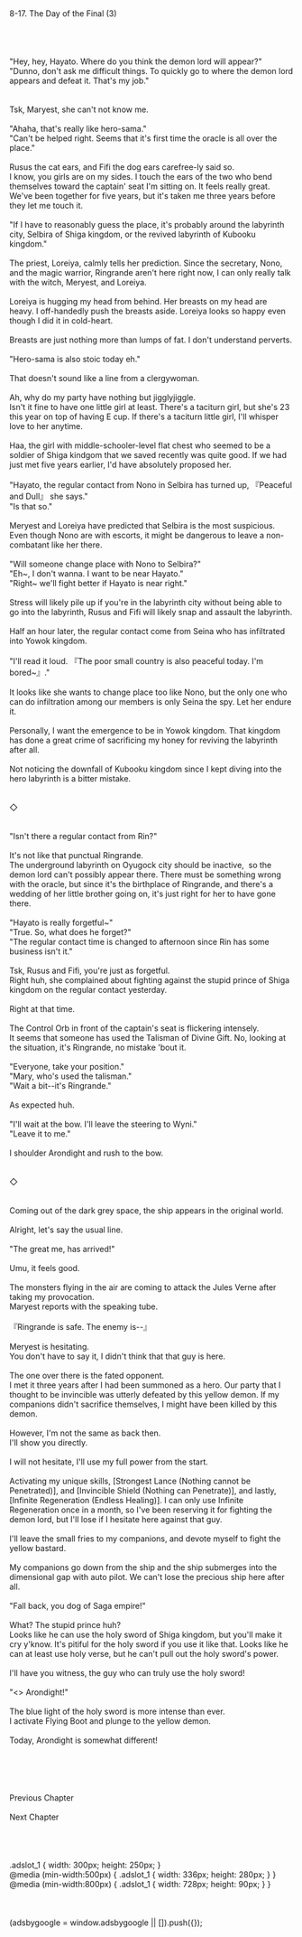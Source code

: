 <br/>
<br/>
8-17. The Day of the Final (3)<br/>
<br/>
 <br/>
<AN: This is from the hero's POV, a bit before lady Ringrande's POV chapter.><br/>
<br/>
"Hey, hey, Hayato. Where do you think the demon lord will appear?"<br/>
"Dunno, don't ask me difficult things. To quickly go to where the demon lord appears and defeat it. That's my job."<br/>
<TLN: Hayato refers to himself with ore-sama. A particularly pompous way to do so.><br/>
<br/>
Tsk, Maryest, she can't not know me.<br/>
<br/>
"Ahaha, that's really like hero-sama."<br/>
"Can't be helped right. Seems that it's first time the oracle is all over the place."<br/>
<br/>
Rusus the cat ears, and Fifi the dog ears carefree-ly said so.<br/>
I know, you girls are on my sides. I touch the ears of the two who bend themselves toward the captain' seat I'm sitting on. It feels really great. We've been together for five years, but it's taken me three years before they let me touch it.<br/>
<br/>
"If I have to reasonably guess the place, it's probably around the labyrinth city, Selbira of Shiga kingdom, or the revived labyrinth of Kubooku kingdom."<br/>
<br/>
The priest, Loreiya, calmly tells her prediction. Since the secretary, Nono, and the magic warrior, Ringrande aren't here right now, I can only really talk with the witch, Meryest, and Loreiya.<br/>
<br/>
Loreiya is hugging my head from behind. Her breasts on my head are heavy. I off-handedly push the breasts aside. Loreiya looks so happy even though I did it in cold-heart.<br/>
<br/>
Breasts are just nothing more than lumps of fat. I don't understand perverts.<br/>
<br/>
"Hero-sama is also stoic today eh."<br/>
<br/>
That doesn't sound like a line from a clergywoman.<br/>
<br/>
Ah, why do my party have nothing but jigglyjiggle.<br/>
Isn't it fine to have one little girl at least. There's a taciturn girl, but she's 23 this year on top of having E cup. If there's a taciturn little girl, I'll whisper love to her anytime.<br/>
<br/>
Haa, the girl with middle-schooler-level flat chest who seemed to be a soldier of Shiga kindgom that we saved recently was quite good. If we had just met five years earlier, I'd have absolutely proposed her.<br/>
<br/>
"Hayato, the regular contact from Nono in Selbira has turned up, 『Peaceful and Dull』 she says."<br/>
"Is that so."<br/>
<br/>
Meryest and Loreiya have predicted that Selbira is the most suspicious. Even though Nono are with escorts, it might be dangerous to leave a non-combatant like her there. <br/>
<br/>
"Will someone change place with Nono to Selbira?"<br/>
"Eh~, I don't wanna. I want to be near Hayato."<br/>
"Right~ we'll fight better if Hayato is near right."<br/>
<br/>
Stress will likely pile up if you're in the labyrinth city without being able to go into the labyrinth, Rusus and Fifi will likely snap and assault the labyrinth.<br/>
<br/>
Half an hour later, the regular contact come from Seina who has infiltrated into Yowok kingdom.<br/>
<br/>
"I'll read it loud. 『The poor small country is also peaceful today. I'm bored~』."<br/>
<br/>
It looks like she wants to change place too like Nono, but the only one who can do infiltration among our members is only Seina the spy. Let her endure it.<br/>
<br/>
Personally, I want the emergence to be in Yowok kingdom. That kingdom has done a great crime of sacrificing my honey for reviving the labyrinth after all.<br/>
<TLN: He said my honey in english.><br/>
Not noticing the downfall of Kubooku kingdom since I kept diving into the hero labyrinth is a bitter mistake. <br/>
<br/>
<br/>
◇<br/>
<br/>
<br/>
"Isn't there a regular contact from Rin?"<br/>
<br/>
It's not like that punctual Ringrande.<br/>
The underground labyrinth on Oyugock city should be inactive,  so the demon lord can't possibly appear there. There must be something wrong with the oracle, but since it's the birthplace of Ringrande, and there's a wedding of her little brother going on, it's just right for her to have gone there.<br/>
<br/>
"Hayato is really forgetful~"<br/>
"True. So, what does he forget?"<br/>
"The regular contact time is changed to afternoon since Rin has some business isn't it."<br/>
<br/>
Tsk, Rusus and Fifi, you're just as forgetful.<br/>
Right huh, she complained about fighting against the stupid prince of Shiga kingdom on the regular contact yesterday.<br/>
<br/>
Right at that time.<br/>
<br/>
The Control Orb in front of the captain's seat is flickering intensely.<br/>
It seems that someone has used the Talisman of Divine Gift. No, looking at the situation, it's Ringrande, no mistake 'bout it.<br/>
<br/>
"Everyone, take your position."<br/>
"Mary, who's used the talisman."<br/>
"Wait a bit--it's Ringrande."<br/>
<br/>
As expected huh.<br/>
<br/>
"I'll wait at the bow. I'll leave the steering to Wyni."<br/>
"Leave it to me."<br/>
<br/>
I shoulder Arondight and rush to the bow.<br/>
<br/>
<br/>
◇<br/>
<br/>
<br/>
Coming out of the dark grey space, the ship appears in the original world.<br/>
<br/>
Alright, let's say the usual line.<br/>
<br/>
"The great me, has arrived!"<br/>
<br/>
Umu, it feels good.<br/>
<br/>
The monsters flying in the air are coming to attack the Jules Verne after taking my provocation.<br/>
Maryest reports with the speaking tube.<br/>
<br/>
『Ringrande is safe. The enemy is--』<br/>
<br/>
Meryest is hesitating.<br/>
You don't have to say it, I didn't think that that guy is here.<br/>
<br/>
The one over there is the fated opponent.<br/>
I met it three years after I had been summoned as a hero. Our party that I thought to be invincible was utterly defeated by this yellow demon. If my companions didn't sacrifice themselves, I might have been killed by this demon.<br/>
<br/>
However, I'm not the same as back then.<br/>
I'll show you directly.<br/>
<br/>
I will not hesitate, I'll use my full power from the start.<br/>
<br/>
Activating my unique skills, [Strongest Lance (Nothing cannot be Penetrated)], and [Invincible Shield (Nothing can Penetrate)], and lastly, [Infinite Regeneration (Endless Healing)]. I can only use Infinite Regeneration once in a month, so I've been reserving it for fighting the demon lord, but I'll lose if I hesitate here against that guy.<br/>
<br/>
I'll leave the small fries to my companions, and devote myself to fight the yellow bastard.<br/>
<br/>
My companions go down from the ship and the ship submerges into the dimensional gap with auto pilot. We can't lose the precious ship here after all.<br/>
<br/>
"Fall back, you dog of Saga empire!"<br/>
<br/>
What? The stupid prince huh?<br/>
Looks like he can use the holy sword of Shiga kingdom, but you'll make it cry y'know. It's pitiful for the holy sword if you use it like that. Looks like he can at least use holy verse, but he can't pull out the holy sword's power.<br/>
<br/>
I'll have you witness, the guy who can truly use the holy sword!<br/>
<br/>
"<<SING>> Arondight!"<br/>
<br/>
The blue light of the holy sword is more intense than ever.<br/>
I activate Flying Boot and plunge to the yellow demon.<br/>
<br/>
Today, Arondight is somewhat different!<br/>
<br/>
<br/>
<br/>
<br/>
<br/>
Previous Chapter<br/>
<br/>
Next Chapter <br/>
<br/>
<br/>
<br/>
<br/>
.adslot_1 { width: 300px; height: 250px; }<br/>
@media (min-width:500px) { .adslot_1 { width: 336px; height: 280px; } }<br/>
@media (min-width:800px) { .adslot_1 { width: 728px; height: 90px; } }<br/>
<br/>
<br/>
<br/>
(adsbygoogle = window.adsbygoogle || []).push({});<br/>
<br/>
<br/>
<br/>
<br/>

